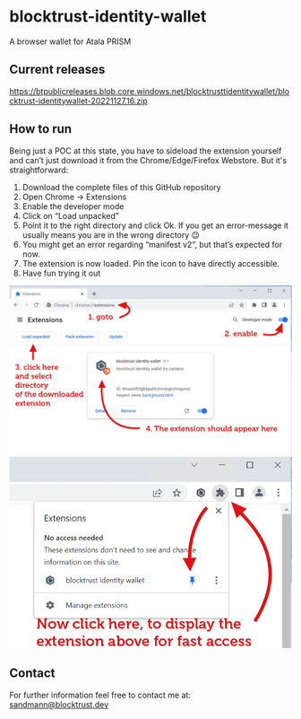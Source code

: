 # blocktrust-identity-wallet
A browser wallet for Atala PRISM

## Current releases
https://btpublicreleases.blob.core.windows.net/blocktrusttidentitywallet/blocktrust-identitywallet-20221127.16.zip

## How to run
Being just a POC at this state, you have to sideload the extension yourself and can’t just download it from the Chrome/Edge/Firefox Webstore.
But it's straightforward:
1.	Download the complete files of this GitHub repository
2.	Open Chrome → Extensions
3.	Enable the developer mode
4.	Click on “Load unpacked”
5.	Point it to the right directory and click Ok. If you get an error-message it usually means you are in the wrong directory 😉
6.	You might get an error regarding “manifest v2”, but that’s expected for now.
7.	The extension is now loaded. Pin the icon to have directly accessible.
8.	Have fun trying it out

![Install wallet in chrome](installChromeWallet1.jpg)
![Enable wallet in chrome](installChromeWallet2.jpg)


## Contact
For further information feel free to contact me at: sandmann@blocktrust.dev
